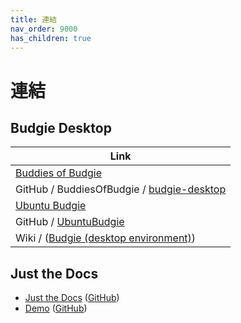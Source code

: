 ```yaml
---
title: 連結
nav_order: 9000
has_children: true
---
```



# 連結


## Budgie Desktop

| Link |
| ---- |
| [Buddies of Budgie](https://buddiesofbudgie.org/) |
| GitHub / BuddiesOfBudgie / [budgie-desktop](https://github.com/BuddiesOfBudgie/budgie-desktop) |
| [Ubuntu Budgie](https://ubuntubudgie.org/) |
| GitHub / [UbuntuBudgie](https://github.com/UbuntuBudgie) |
| Wiki / ([Budgie (desktop environment)](https://en.wikipedia.org/wiki/Budgie_(desktop_environment))) |




## Just the Docs

* [Just the Docs](https://pmarsceill.github.io/just-the-docs/) ([GitHub](https://github.com/pmarsceill/just-the-docs))
* [Demo](https://pmarsceill.github.io/jtd-remote/) ([GitHub](https://github.com/pmarsceill/jtd-remote))
